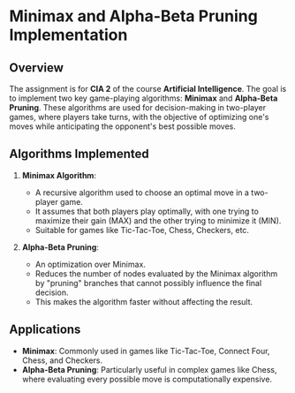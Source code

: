 # Minimax and Alpha-Beta Pruning Implementation

## Overview

The assignment is for **CIA 2** of the course **Artificial Intelligence**. The goal is to implement two key game-playing algorithms: **Minimax** and **Alpha-Beta Pruning**. These algorithms are used for decision-making in two-player games, where players take turns, with the objective of optimizing one's moves while anticipating the opponent's best possible moves.

## Algorithms Implemented

1. **Minimax Algorithm**:
   - A recursive algorithm used to choose an optimal move in a two-player game.
   - It assumes that both players play optimally, with one trying to maximize their gain (MAX) and the other trying to minimize it (MIN).
   - Suitable for games like Tic-Tac-Toe, Chess, Checkers, etc.

2. **Alpha-Beta Pruning**:
   - An optimization over Minimax.
   - Reduces the number of nodes evaluated by the Minimax algorithm by "pruning" branches that cannot possibly influence the final decision.
   - This makes the algorithm faster without affecting the result.

## Applications

- **Minimax**: Commonly used in games like Tic-Tac-Toe, Connect Four, Chess, and Checkers.
- **Alpha-Beta Pruning**: Particularly useful in complex games like Chess, where evaluating every possible move is computationally expensive.